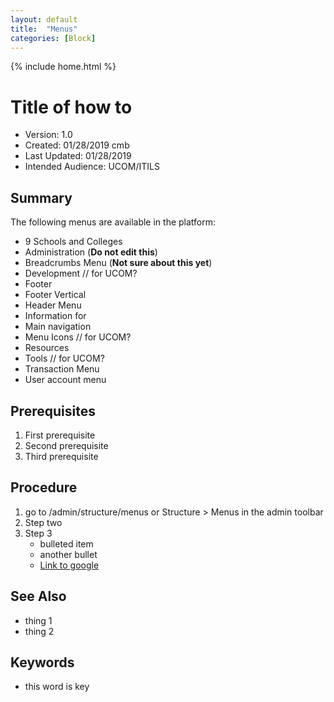 ```yaml
---
layout: default
title:  "Menus"
categories: [Block] 
---
```

{% include home.html %}
# Title of how to
* Version: 1.0
* Created: 01/28/2019 cmb
* Last Updated: 01/28/2019
* Intended Audience: UCOM/ITILS

## Summary

The following menus are available in the platform:
* 9 Schools and Colleges
* Administration (**Do not edit this**)
* Breadcrumbs Menu (**Not sure about this yet**)
* Development // for UCOM?
* Footer
* Footer Vertical
* Header Menu
* Information for
* Main navigation
* Menu Icons // for UCOM?
* Resources
* Tools // for UCOM?
* Transaction Menu
* User account menu

## Prerequisites

 1. First prerequisite
 2. Second prerequisite
 3. Third prerequisite

## Procedure

1. go to /admin/structure/menus or Structure > Menus in the admin toolbar 
2. Step two
3. Step 3
    * bulleted item
    * another bullet
    * [Link to google](http://www.google.com)

## See Also

* thing 1
* thing 2

## Keywords

* this word is key

